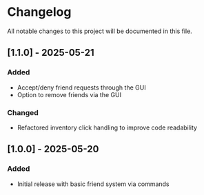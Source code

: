 # Changelog

All notable changes to this project will be documented in this file.


## [1.1.0] - 2025-05-21
### Added
- Accept/deny friend requests through the GUI
- Option to remove friends via the GUI

### Changed
- Refactored inventory click handling to improve code readability

## [1.0.0] - 2025-05-20
### Added
- Initial release with basic friend system via commands
